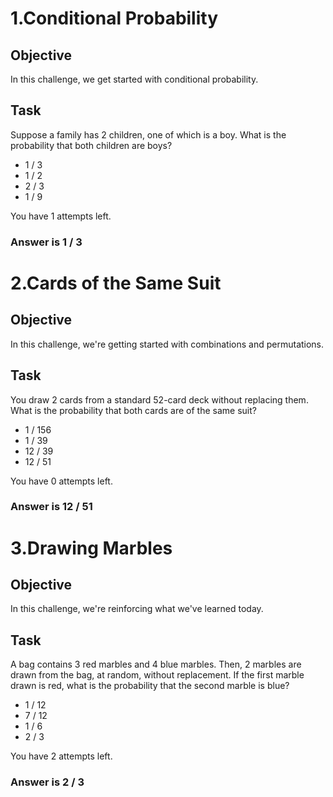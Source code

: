 # 1.Conditional Probability

<h2>Objective</h2>
In this challenge, we get started with conditional probability.


<h2>Task</h2>
Suppose a family has 2 children, one of which is a boy. What is the probability that both children are boys?
<ul>
			<li>1 / 3</li>
			<li>1 / 2</li>
			<li>2 / 3</li>
			<li>1 / 9</li>
</ul>
You have 1 attempts left.

<h3>Answer is 1 / 3</h3>

# 2.Cards of the Same Suit

<h2>Objective</h2>
In this challenge, we're getting started with combinations and permutations.

<h2>Task</h2>
You draw 2 cards from a standard 52-card deck without replacing them. What is the probability that both cards are of the same suit?
<ul>
	<li>1 / 156</li>
	<li>1 / 39</li>
	<li>12 / 39</li>
	<li>12 / 51</li>
</ul>
You have 0 attempts left.

<h3>Answer is 12 / 51</h3>

# 3.Drawing Marbles

<h2>Objective</h2>
In this challenge, we're reinforcing what we've learned today.


<h2>Task</h2>
A bag contains 3 red marbles and 4 blue marbles. Then, 2 marbles are drawn from the bag, at random, without replacement. If the first marble drawn is red, what is the probability that the second marble is blue?
<ul>
	<li>1 / 12</li>
	<li>7 / 12</li>
	<li>1 / 6</li>
	<li>2 / 3</li>
</ul>
You have 2 attempts left.

<h3>Answer is 2 / 3</h3>
